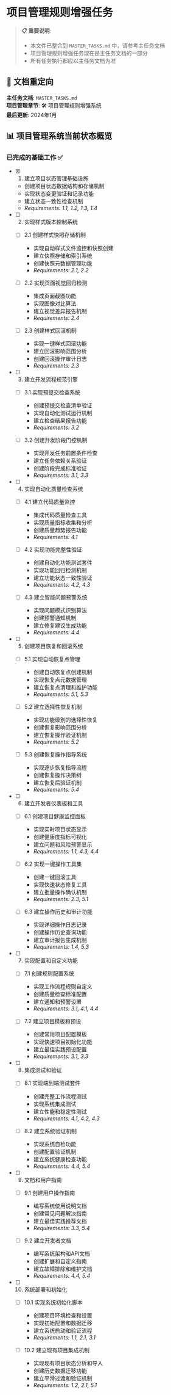 # 项目管理规则增强任务

> **📋 重要说明**: 
> - 本文件已整合到 `MASTER_TASKS.md` 中，请参考主任务文档
> - 项目管理规则增强任务现在是主任务文档的一部分
> - 所有任务执行都应以主任务文档为准

## 📄 文档重定向

**主任务文档**: `MASTER_TASKS.md`  
**项目管理章节**: 🛠️ 项目管理规则增强系统  
**最后更新**: 2024年1月

## 📊 项目管理系统当前状态概览

### 已完成的基础工作 ✅

- [x] 1. 建立项目状态管理基础设施
  - 创建项目状态数据结构和存储机制
  - 实现状态变更验证和记录功能
  - 建立状态一致性检查机制
  - _Requirements: 1.1, 1.2, 1.3, 1.4_

- [ ] 2. 实现样式版本控制系统
  - [ ] 2.1 创建样式快照存储机制
    - 实现自动样式文件监控和快照创建
    - 建立快照存储和索引系统
    - 创建快照元数据管理功能
    - _Requirements: 2.1, 2.2_

  - [ ] 2.2 实现页面视觉回归检测
    - 集成页面截图功能
    - 实现图像对比算法
    - 建立视觉差异报告机制
    - _Requirements: 2.4_

  - [ ] 2.3 创建样式回滚机制
    - 实现一键样式回滚功能
    - 建立回滚影响范围分析
    - 创建回滚操作审计日志
    - _Requirements: 2.3_

- [ ] 3. 建立开发流程规范引擎
  - [ ] 3.1 实现预提交检查系统
    - 创建预提交检查清单验证
    - 实现自动化测试运行机制
    - 建立检查结果报告功能
    - _Requirements: 3.2_

  - [ ] 3.2 创建开发阶段门控机制
    - 实现开发任务前置条件检查
    - 建立任务依赖关系验证
    - 创建阶段完成标准验证
    - _Requirements: 3.1, 3.3_

- [ ] 4. 实现自动化质量检查系统
  - [ ] 4.1 建立代码质量监控
    - 集成代码质量检查工具
    - 实现质量指标收集和分析
    - 创建质量趋势报告功能
    - _Requirements: 4.1_

  - [ ] 4.2 实现功能完整性验证
    - 创建自动化功能测试套件
    - 实现功能回归检测机制
    - 建立功能状态一致性验证
    - _Requirements: 4.2, 4.3_

  - [ ] 4.3 建立智能问题预警系统
    - 实现问题模式识别算法
    - 创建预警通知机制
    - 建立修复建议生成功能
    - _Requirements: 4.4_

- [ ] 5. 创建项目恢复和回滚系统
  - [ ] 5.1 实现自动恢复点管理
    - 创建自动恢复点创建机制
    - 实现恢复点元数据管理
    - 建立恢复点清理和维护功能
    - _Requirements: 5.1, 5.3_

  - [ ] 5.2 建立选择性恢复机制
    - 实现功能级别的选择性恢复
    - 创建恢复影响范围分析
    - 建立恢复操作验证机制
    - _Requirements: 5.2_

  - [ ] 5.3 创建恢复操作指导系统
    - 实现逐步恢复指导流程
    - 创建恢复操作决策树
    - 建立恢复后验证机制
    - _Requirements: 5.4_

- [ ] 6. 建立开发者仪表板和工具
  - [ ] 6.1 创建项目健康监控面板
    - 实现实时项目状态显示
    - 创建健康度指标可视化
    - 建立问题和风险预警显示
    - _Requirements: 1.1, 4.3, 4.4_

  - [ ] 6.2 实现一键操作工具集
    - 创建一键回滚工具
    - 实现快速状态修复工具
    - 建立批量操作确认机制
    - _Requirements: 2.3, 5.1_

  - [ ] 6.3 建立操作历史和审计功能
    - 实现详细操作日志记录
    - 创建操作历史查询功能
    - 建立审计报告生成机制
    - _Requirements: 1.4, 5.3_

- [ ] 7. 实现配置和自定义功能
  - [ ] 7.1 创建规则配置系统
    - 实现工作流程规则自定义
    - 创建质量检查标准配置
    - 建立通知和预警设置
    - _Requirements: 3.1, 4.1, 4.4_

  - [ ] 7.2 建立项目模板和预设
    - 创建常用项目配置模板
    - 实现快速项目初始化功能
    - 建立最佳实践预设配置
    - _Requirements: 3.1, 3.3_

- [ ] 8. 集成测试和验证
  - [ ] 8.1 实现端到端测试套件
    - 创建完整工作流程测试
    - 实现系统集成测试
    - 建立性能和稳定性测试
    - _Requirements: 4.1, 4.2, 4.3_

  - [ ] 8.2 建立系统验证机制
    - 实现系统自检功能
    - 创建配置验证机制
    - 建立系统健康检查功能
    - _Requirements: 4.4, 5.4_

- [ ] 9. 文档和用户指南
  - [ ] 9.1 创建用户操作指南
    - 编写系统使用说明文档
    - 创建常见问题解决指南
    - 建立最佳实践推荐文档
    - _Requirements: 3.3, 5.4_

  - [ ] 9.2 建立开发者文档
    - 编写系统架构和API文档
    - 创建扩展和自定义指南
    - 建立故障排除和维护文档
    - _Requirements: 4.4, 5.4_

- [ ] 10. 系统部署和初始化
  - [ ] 10.1 实现系统初始化脚本
    - 创建项目环境检查和设置
    - 实现初始配置和数据迁移
    - 建立系统启动和验证流程
    - _Requirements: 1.1, 2.1, 3.1_

  - [ ] 10.2 建立现有项目集成机制
    - 实现现有项目状态分析和导入
    - 创建历史数据迁移功能
    - 建立平滑过渡和验证机制
    - _Requirements: 1.2, 2.1, 5.1_